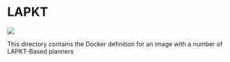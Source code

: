 # LAPKT

[![](https://images.microbadger.com/badges/image/lapkt/lapkt-public.svg)](https://microbadger.com/images/lapkt/lapkt-public "")

This directory contains the Docker definition for an image 
with a number of LAPKT-Based planners

